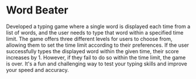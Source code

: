 # Word Beater

Developed a typing game where a single word is displayed each time from a list of words, and the user needs to type that word within a specified time limit. The game offers three different levels for users to choose from, allowing them to set the time limit according to their preferences. If the user successfully types the displayed word within the given time, their score increases by 1. However, if they fail to do so within the time limit, the game is over. It's a fun and challenging way to test your typing skills and improve your speed and accuracy.
